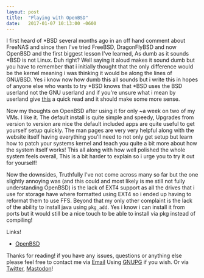 ```yaml
---
layout: post
title:  "Playing with OpenBSD"
date:   2017-01-07 10:13:00 -0600
---
```

I first heard of *BSD several months ago in an off hand comment about FreeNAS and since then I've tried FreeBSD, DragonFlyBSD and now OpenBSD and the first biggest lesson I've learned, As dumb as it sounds *BSD is not Linux. Duh right? Well saying it aloud makes it sound dumb but you have to remember that i initially thought that the only difference would be the kernel meaning i was thinking it would be along the lines of GNU/BSD. Yes i know now how dumb this all sounds but i write this in hopes of anyone else who wants to try *BSD knows that *BSD uses the BSD userland not the GNU userland and if you're unsure what i mean by userland give [this](https://en.wikipedia.org/wiki/User_space#Overview) a quick read and it should make some more sense.

Now my thoughts on OpenBSD after using it for only ~a week on two of my VMs. I like it. The default install is quite simple and speedy, Upgrades from version to version are nice the default included apps are quite useful to get yourself setup quickly. The man pages are very very helpful along with the website itself having everything you'll need to not only get setup but learn how to patch your systems kernel and teach you quite a bit more about how the system itself works! This all along with how well polished the whole system feels overall, This is a bit harder to explain so i urge you to try it out for yourself!

Now the downsides, Truthfully I've not come across many so far but the one slightly annoying was (and this could and most likely is me still not fully understanding OpenBSD) is the lack of EXT4 support as all the drives that i use for storage have where formatted using EXT4 so i ended up having to reformat them to use FFS. Beyond that my only other complaint is the lack of the ability to install java using `pkg_add`. Yes i know i can install it from ports but it would still be a nice touch to be able to install via pkg instead of compiling!

Links!
* [OpenBSD](http://www.openbsd.org/)

Thanks for reading! if you have any issues, questions or anything else please feel free to contact me via [Email](mailto:admin@boops.me) Using [GNUPG](https://frgl.pw/keys/Sir_Boops.txt) if you wish. Or via [Twitter](https://twitter.com/Sir_Boops), [Mastodon](https://mastodon.social/users/Sir_Boops)!
